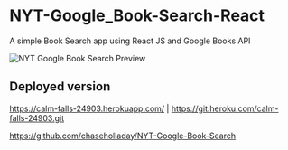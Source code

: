 # NYT-Google_Book-Search-React
A simple Book Search app using React JS and Google Books API

<img src="img of this app" alt="NYT Google Book Search Preview" />

## Deployed version

https://calm-falls-24903.herokuapp.com/ | https://git.heroku.com/calm-falls-24903.git

https://github.com/chaseholladay/NYT-Google-Book-Search
